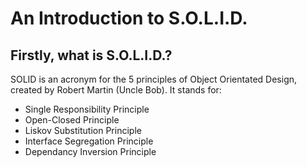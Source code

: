 # An Introduction to S.O.L.I.D.

## Firstly, what is S.O.L.I.D.?

SOLID is an acronym for the 5 principles of Object Orientated Design, created by Robert Martin (Uncle Bob). It stands for:

* Single Responsibility Principle
* Open-Closed Principle
* Liskov Substitution Principle
* Interface Segregation Principle
* Dependancy Inversion Principle
